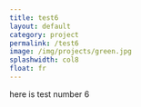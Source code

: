 ```yaml
---
title: test6
layout: default
category: project
permalink: /test6
image: /img/projects/green.jpg
splashwidth: col8
float: fr
---
```


here is test number 6